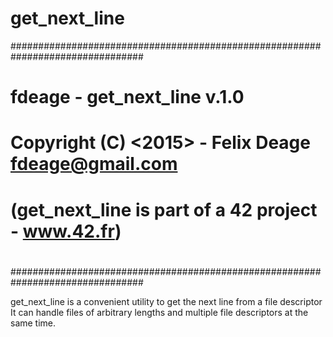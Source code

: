 # get_next_line

################################################################################
#                                                                              #
#              fdeage - get_next_line v.1.0                                    #
#             Copyright (C) <2015> - Felix Deage <fdeage@gmail.com>            #
#                                                                              #
# (get_next_line is part of a 42 project - www.42.fr)                          #
#                                                                              #
################################################################################

get_next_line is a convenient utility to get the next line from a file
descriptor
It can handle files of arbitrary lengths and multiple file descriptors at the
same time.
